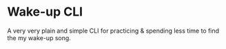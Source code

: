 # Wake-up CLI

A very very plain and simple CLI for practicing & spending less time to find the my wake-up song.

